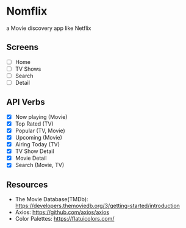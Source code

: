 # Nomflix 
a Movie discovery app like Netflix 

## Screens 
- [ ] Home
- [ ] TV Shows 
- [ ] Search 
- [ ] Detail

## API Verbs 
- [x] Now playing (Movie) 
- [x] Top Rated (TV)
- [x] Popular (TV, Movie)
- [x] Upcoming (Movie)
- [x] Airing Today (TV)
- [x] TV Show Detail 
- [x] Movie Detail
- [X] Search (Movie, TV)

## Resources
* The Movie Database(TMDb): https://developers.themoviedb.org/3/getting-started/introduction
* Axios: https://github.com/axios/axios
* Color Palettes: https://flatuicolors.com/